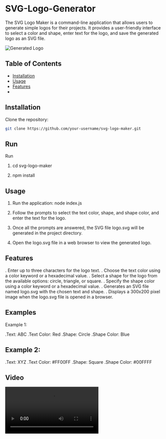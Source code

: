 # SVG-Logo-Generator

The SVG Logo Maker is a command-line application that allows users to generate simple logos for their projects. It provides a user-friendly interface to select a color and shape, enter text for the logo, and save the generated logo as an SVG file.

![Generated Logo](./examples/logo.svg)

## Table of Contents

- [Installation](#installation)
- [Usage](#usage)
- [Features](#features)
-

## Installation

Clone the repository:

```bash
git clone https://github.com/your-username/svg-logo-maker.git
```

## Run

Run

1. cd svg-logo-maker

2. npm install

## Usage

1. Run the application:
   node index.js

2. Follow the prompts to select the text color, shape, and shape color, and enter the text for the logo.

3. Once all the prompts are answered, the SVG file logo.svg will be generated in the project directory.

4. Open the logo.svg file in a web browser to view the generated logo.

## Features

. Enter up to three characters for the logo text.
. Choose the text color using a color keyword or a hexadecimal value.
. Select a shape for the logo from the available options: circle, triangle, or square.
. Specify the shape color using a color keyword or a hexadecimal value.
. Generates an SVG file named logo.svg with the chosen text and shape.
. Displays a 300x200 pixel image when the logo.svg file is opened in a browser.

## Examples

Example 1:

.Text: ABC
.Text Color: Red
.Shape: Circle
.Shape Color: Blue

## Example 2:

.Text: XYZ
.Text Color: #FF00FF
.Shape: Square
.Shape Color: #00FFFF

## Video

<video src="week%2010%20video.mp4" controls title="logo-generator"></video>
